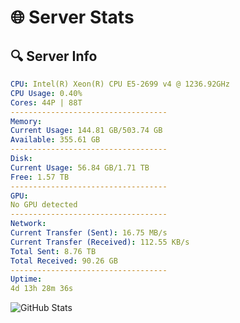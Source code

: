 # 🌐 Server Stats
## 🔍 Server Info
```yaml
CPU: Intel(R) Xeon(R) CPU E5-2699 v4 @ 1236.92GHz
CPU Usage: 0.40%
Cores: 44P | 88T
-----------------------------------
Memory:
Current Usage: 144.81 GB/503.74 GB
Available: 355.61 GB
-----------------------------------
Disk:
Current Usage: 56.84 GB/1.71 TB
Free: 1.57 TB
-----------------------------------
GPU:
No GPU detected
-----------------------------------
Network:
Current Transfer (Sent): 16.75 MB/s
Current Transfer (Received): 112.55 KB/s
Total Sent: 8.76 TB
Total Received: 90.26 GB
-----------------------------------
Uptime:
4d 13h 28m 36s
```
![GitHub Stats](https://img.shields.io/badge/Updated-2025-03-12_10:51:25-blue)